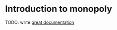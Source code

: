 # Introduction to monopoly

TODO: write [great documentation](http://jacobian.org/writing/what-to-write/)
